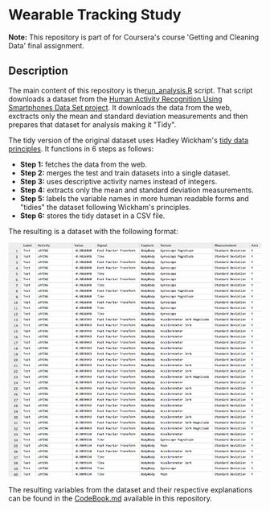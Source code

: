 Wearable Tracking Study
=======================

**Note:** This repository is part of for Coursera's course 'Getting and Cleaning Data' final assignment.


Description
-----------

The main content of this repository is the[run_analysis.R](https://github.com/luiscape/wearable_tracking_study/blob/master/run_analysis.R) script. That script downloads a dataset from the [Human Activity Recognition Using Smartphones Data Set project](http://archive.ics.uci.edu/ml/datasets/Human+Activity+Recognition+Using+Smartphones). It downloads the data from the web, exctracts only the mean and standard deviation measurements and then prepares that dataset for analysis making it "Tidy".

The tidy version of the original dataset uses Hadley Wickham's [tidy data principles](http://vita.had.co.nz/papers/tidy-data.pdf). It functions in 6 steps as follows:

* **Step 1:** fetches the data from the web.
* **Step 2:** merges the test and train datasets into a single dataset.
* **Step 3:** uses descriptive activity names instead of integers.
* **Step 4:** extracts only the mean and standard deviation measurements.
* **Step 5:** labels the variable names in more human readable forms and "tidies" the dataset following Wickham's principles.
* **Step 6:** stores the tidy dataset in a CSV file.

The resulting is a dataset with the following format:

![Tidy Dataset](https://raw.githubusercontent.com/luiscape/wearable_tracking_study/master/tidy_dataset.png "Tidy Dataset")

The resulting variables from the dataset and their respective explanations can be found in the [CodeBook.md](https://github.com/luiscape/wearable_tracking_study/blob/master/CodeBook.md) available in this repository.
